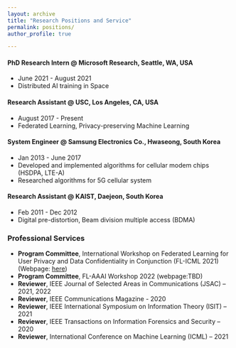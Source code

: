 ```yaml
---
layout: archive
title: "Research Positions and Service"
permalink: positions/
author_profile: true

---
```




#### PhD Research Intern @ Microsoft Research, Seattle, WA, USA

- June 2021 - August 2021
- Distributed AI training in Space





#### Research Assistant @ USC, Los Angeles, CA, USA
- August 2017 - Present
- Federated Learning, Privacy-preserving Machine Learning





#### System Engineer @ Samsung Electronics Co., Hwaseong, South Korea
- Jan 2013 - June 2017
- Developed and implemented algorithms for cellular modem chips (HSDPA, LTE-A)
- Researched algorithms for 5G cellular system 





#### Research Assistant @ KAIST, Daejeon, South Korea
- Feb 2011 - Dec 2012  
- Digital pre-distortion, Beam division multiple access (BDMA)





### Professional Services

- **Program Committee**, International Workshop on Federated Learning for User Privacy and Data Confidentiality in Conjunction (FL-ICML 2021) (Webpage: [here](http://federated-learning.org/fl-icml-2021/))
- **Program Committee**, FL-AAAI Workshop 2022 (webpage:TBD)
- **Reviewer**, IEEE Journal of Selected Areas in Communications (JSAC) – 2021, 2022
- **Reviewer**, IEEE Communications Magazine - 2020
- **Reviewer**, IEEE International Symposium on Information Theory (ISIT) – 2021 
- **Reviewer**, IEEE Transactions on Information Forensics and Security – 2020 
- **Reviewer**, International Conference on Machine Learning (ICML) – 2021

